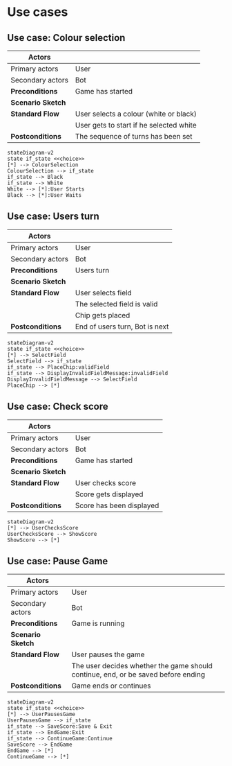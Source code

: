 # Use cases

## Use case: Colour selection

| **Actors**                       |        |
| -------------------------------- | ------ |
| Primary actors                   | User   |
| Secondary actors                 | Bot    |
| **Preconditions**                | Game has started |
| **Scenario Sketch**               |        |
| **Standard Flow**               |    User selects a colour (white or black)     |
|                                 |    User gets to start if he selected white    |
| **Postconditions**               |    The sequence of turns has been set    |


```mermaid
stateDiagram-v2
state if_state <<choice>>
[*] --> ColourSelection
ColourSelection --> if_state
if_state --> Black
if_state --> White
White --> [*]:User Starts
Black --> [*]:User Waits

```
## Use case: Users turn

| **Actors**                       |        |
| -------------------------------- | ------ |
| Primary actors                   | User   |
| Secondary actors                 | Bot    |
| **Preconditions**                | Users turn |
| **Scenario Sketch**               |        |
| **Standard Flow**               |    User selects field      |
|                                 |    The selected field is valid    |
|                                 |    Chip gets placed    |
| **Postconditions**               |    End of users turn, Bot is next    |


```mermaid
stateDiagram-v2
state if_state <<choice>>
[*] --> SelectField
SelectField --> if_state
if_state --> PlaceChip:validField
if_state --> DisplayInvalidFieldMessage:invalidField
DisplayInvalidFieldMessage --> SelectField
PlaceChip --> [*]

```
## Use case: Check score

| **Actors**                       |        |
| -------------------------------- | ------ |
| Primary actors                   | User   |
| Secondary actors                 | Bot    |
| **Preconditions**                | Game has started |
| **Scenario Sketch**               |        |
| **Standard Flow**               |   User checks score      |
|                                 |    Score gets displayed   |
| **Postconditions**               |    Score has been displayed     |

```mermaid
stateDiagram-v2
[*] --> UserChecksScore
UserChecksScore --> ShowScore
ShowScore --> [*]

```
## Use case: Pause Game

| **Actors**                       |        |
| -------------------------------- | ------ |
| Primary actors                   | User   |
| Secondary actors                 | Bot    |
| **Preconditions**                | Game is running |
| **Scenario Sketch**               |        |
| **Standard Flow**               |    User pauses the game      |
|                                 |    The user decides whether the game should continue, end, or be saved before ending|                             
| **Postconditions**               |    Game ends or continues    |

```mermaid
stateDiagram-v2
state if_state <<choice>>
[*] --> UserPausesGame
UserPausesGame --> if_state
if_state --> SaveScore:Save & Exit
if_state --> EndGame:Exit
if_state --> ContinueGame:Continue
SaveScore --> EndGame
EndGame --> [*]
ContinueGame --> [*]
